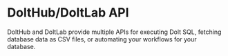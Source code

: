 # DoltHub/DoltLab API

DoltHub and DoltLab provide multiple APIs for executing Dolt SQL, fetching database data as CSV files, or automating your workflows for your database.&#x20;